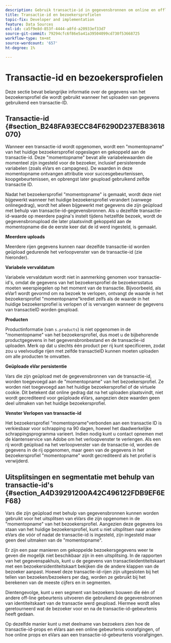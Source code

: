 ```yaml
---
description: Gebruik transactie-id in gegevensbronnen om online en offline gegevens aan elkaar te koppelen.
title: Transactie-id en bezoekersprofielen
topic-fix: Developer and implementation
feature: Data Sources
exl-id: ca5f9e8d-853f-4444-a8fd-a20933ef33d7
source-git-commit: 79294cfc6f86e5a41a39504099cd730f53668725
workflow-type: tm+mt
source-wordcount: '657'
ht-degree: 1%

---
```


# Transactie-id en bezoekersprofielen

Deze sectie bevat belangrijke informatie over de gegevens van het bezoekersprofiel die wordt gebruikt wanneer het uploaden van gegevens gebruikend een transactie-ID.

## Transactie-id {#section_B248FA93ECC84F6290D237EB83618070}

Wanneer een transactie-id wordt opgenomen, wordt een &quot;momentopname&quot; van het huidige bezoekersprofiel opgeslagen en gekoppeld aan de transactie-id. Deze &quot;momentopname&quot; bevat alle variabelewaarden die momenteel zijn ingesteld voor de bezoeker, inclusief persisterende variabelen (zoals eVars en campagnes). De waarden in deze momentopname ontvangen attributie voor succesgebeurtenissen, koopgebeurtenissen, en opbrengst later geupload gebruikend zelfde transactie ID.

Nadat het bezoekersprofiel &quot;momentopname&quot; is gemaakt, wordt deze niet bijgewerkt wanneer het huidige bezoekersprofiel verandert (vanwege onlinegedrag), wordt het alleen bijgewerkt met gegevens die zijn geüpload met behulp van transactie-id-gegevensbronnen. Als u dezelfde transactie-id-waarde op meerdere pagina&#39;s instelt tijdens hetzelfde bezoek, wordt de gegevensbronupload die later plaatsvindt gekoppeld aan de momentopname die de eerste keer dat de id werd ingesteld, is gemaakt.

**Meerdere uploads**

Meerdere rijen gegevens kunnen naar dezelfde transactie-id worden geüpload gedurende het verloopvenster van de transactie-id (zie hieronder).

**Variabele vervaldatum**

Variabele vervaldatum wordt niet in aanmerking genomen voor transactie-id&#39;s, omdat de gegevens van het bezoekersprofiel de bezoekersstatus moeten weerspiegelen op het moment van de transactie. Bijvoorbeeld, als eVar1 wordt gevormd om na bezoek te verlopen, ontvangt de waarde in het bezoekersprofiel &quot;momentopname&quot;krediet zelfs als de waarde in het huidige bezoekersprofiel is verlopen of is vervangen wanneer de gegevens van transactieID worden geupload.

**Producten**

Productinformatie (van `s.products`) is niet opgenomen in de &quot;momentopname&quot; van het bezoekersprofiel, dus moet u de bijbehorende productgegevens in het gegevensbronbestand en de transactie-id uploaden. Merk op dat u slechts één product per rij kunt specificeren, zodat zou u veelvoudige rijen met zelfde transactieID kunnen moeten uploaden om alle producten te omvatten.

**Geüploade eVar persistentie**

Vars die zijn geüpload met de gegevensbronnen van de transactie-id, worden toegevoegd aan de &quot;momentopname&quot; van het bezoekersprofiel. Ze worden niet toegevoegd aan het huidige bezoekersprofiel of de virtuele cookie. Dit betekent dat online gedrag dat na het uploaden plaatsvindt, niet wordt gecrediteerd voor geüploade eVars, aangezien deze waarden geen deel uitmaken van het huidige bezoekersprofiel.

**Venster Verlopen van transactie-id**

Het bezoekersprofiel &quot;momentopname&quot;verbonden aan een transactie ID is verkiesbaar voor schrapping na 90 dagen, hoewel het daadwerkelijke schrappingsprogramma varieert. Indien nodig kunt u contact opnemen met de klantenservice van Adobe om het verloopvenster te verlengen. Als een rij wordt geüpload na het verloopvenster van de transactie-id, worden de gegevens in de rij opgenomen, maar geen van de gegevens in het bezoekersprofiel &quot;momentopname&quot; wordt gecrediteerd als het profiel is verwijderd.

## Uitsplitsingen en segmentatie met behulp van transactie-id&#39;s {#section_A4D39291200A42C496122FDB9EF6EF68}

Vars die zijn geüpload met behulp van gegevensbronnen kunnen worden gebruikt voor het uitsplitsen van eVars die zijn opgenomen in de &quot;momentopname&quot; van het bezoekersprofiel. Aangezien deze gegevens los staan van het huidige bezoekersprofiel, kunt u niet uitsplitsen naar andere eVars die vóór of nadat de transactie-id is ingesteld, zijn ingesteld maar geen deel uitmaken van de &quot;momentopname&quot;.

Er zijn een paar manieren om gekoppelde bezoekersgegevens weer te geven die mogelijk niet beschikbaar zijn in een uitsplitsing. In de rapporten van het gegevenspakhuis, kunt u de gegevens van transactieidentiteitskaart met een bezoekersidentiteitskaart bekijken die de andere klappen van de bezoeker aanpast. Hoewel deze transactie-id-rijen zijn uitgesloten bij het tellen van bezoeken/bezoekers per dag, worden ze gebruikt bij het berekenen van de meeste cijfers en in segmenten.

Dientengevolge, kunt u een segment van bezoekers bouwen die één of andere off-line gebeurtenis uitvoeren die gebruikend de gegevensbronnen van identiteitskaart van de transactie werd geupload. Hiermee wordt alles geretourneerd wat de bezoeker voor en na de transactie-id-gebeurtenis heeft gedaan.

Op dezelfde manier kunt u met deelname van bezoekers zien hoe de transactie-id-props en eVars aan een online gebeurtenis voorafgingen, of hoe online props en eVars aan een transactie-id-gebeurtenis voorafgingen.
